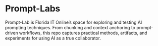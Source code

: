 # Prompt-Labs
Prompt-Lab is Florida IT Online’s space for exploring and testing AI prompting techniques. From chunking and context anchoring to prompt-driven workflows, this repo captures practical methods, artifacts, and experiments for using AI as a true collaborator.
